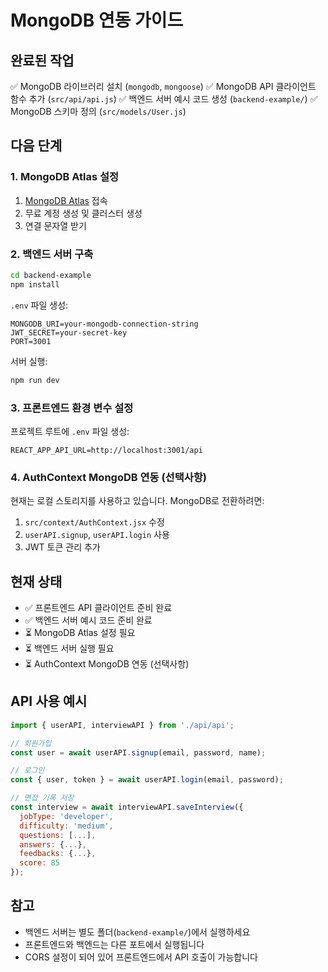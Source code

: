 # MongoDB 연동 가이드

## 완료된 작업

✅ MongoDB 라이브러리 설치 (`mongodb`, `mongoose`)
✅ MongoDB API 클라이언트 함수 추가 (`src/api/api.js`)
✅ 백엔드 서버 예시 코드 생성 (`backend-example/`)
✅ MongoDB 스키마 정의 (`src/models/User.js`)

## 다음 단계

### 1. MongoDB Atlas 설정
1. [MongoDB Atlas](https://www.mongodb.com/cloud/atlas) 접속
2. 무료 계정 생성 및 클러스터 생성
3. 연결 문자열 받기

### 2. 백엔드 서버 구축
```bash
cd backend-example
npm install
```

`.env` 파일 생성:
```
MONGODB_URI=your-mongodb-connection-string
JWT_SECRET=your-secret-key
PORT=3001
```

서버 실행:
```bash
npm run dev
```

### 3. 프론트엔드 환경 변수 설정
프로젝트 루트에 `.env` 파일 생성:
```
REACT_APP_API_URL=http://localhost:3001/api
```

### 4. AuthContext MongoDB 연동 (선택사항)
현재는 로컬 스토리지를 사용하고 있습니다. MongoDB로 전환하려면:

1. `src/context/AuthContext.jsx` 수정
2. `userAPI.signup`, `userAPI.login` 사용
3. JWT 토큰 관리 추가

## 현재 상태

- ✅ 프론트엔드 API 클라이언트 준비 완료
- ✅ 백엔드 서버 예시 코드 준비 완료
- ⏳ MongoDB Atlas 설정 필요
- ⏳ 백엔드 서버 실행 필요
- ⏳ AuthContext MongoDB 연동 (선택사항)

## API 사용 예시

```javascript
import { userAPI, interviewAPI } from './api/api';

// 회원가입
const user = await userAPI.signup(email, password, name);

// 로그인
const { user, token } = await userAPI.login(email, password);

// 면접 기록 저장
const interview = await interviewAPI.saveInterview({
  jobType: 'developer',
  difficulty: 'medium',
  questions: [...],
  answers: {...},
  feedbacks: {...},
  score: 85
});
```

## 참고

- 백엔드 서버는 별도 폴더(`backend-example/`)에서 실행하세요
- 프론트엔드와 백엔드는 다른 포트에서 실행됩니다
- CORS 설정이 되어 있어 프론트엔드에서 API 호출이 가능합니다

